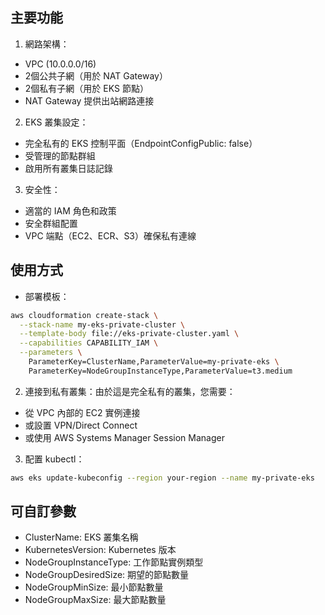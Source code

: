 ## 主要功能
1. 網路架構：

- VPC (10.0.0.0/16)
- 2個公共子網（用於 NAT Gateway）
- 2個私有子網（用於 EKS 節點）
- NAT Gateway 提供出站網路連接

2. EKS 叢集設定：

- 完全私有的 EKS 控制平面（EndpointConfigPublic: false）
- 受管理的節點群組
- 啟用所有叢集日誌記錄

3. 安全性：

- 適當的 IAM 角色和政策
- 安全群組配置
- VPC 端點（EC2、ECR、S3）確保私有連線

## 使用方式

- 部署模板：

```bash
aws cloudformation create-stack \
  --stack-name my-eks-private-cluster \
  --template-body file://eks-private-cluster.yaml \
  --capabilities CAPABILITY_IAM \
  --parameters \
    ParameterKey=ClusterName,ParameterValue=my-private-eks \
    ParameterKey=NodeGroupInstanceType,ParameterValue=t3.medium
```

2. 連接到私有叢集：由於這是完全私有的叢集，您需要：

- 從 VPC 內部的 EC2 實例連接
- 或設置 VPN/Direct Connect
- 或使用 AWS Systems Manager Session Manager


3. 配置 kubectl：

```bash
aws eks update-kubeconfig --region your-region --name my-private-eks
```

## 可自訂參數

- ClusterName: EKS 叢集名稱
- KubernetesVersion: Kubernetes 版本
- NodeGroupInstanceType: 工作節點實例類型
- NodeGroupDesiredSize: 期望的節點數量
- NodeGroupMinSize: 最小節點數量
- NodeGroupMaxSize: 最大節點數量
